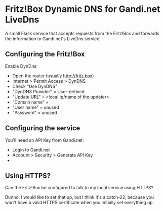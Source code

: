 # Fritz!Box Dynamic DNS for Gandi.net LiveDns

A small Flask service that accepts requests from the Fritz!Box
and forwards the information to Gandi.net's LiveDns service.

## Configuring the Fritz!Box

Enable DynDns:
  * Open the router (usually http://fritz.box)
  * Internet > Permit Access > DynDNS
  * Check "Use DynDNS"
  * "DynDNS Provider" = User-defined
  * "Update URL" = <local ip/name of the updater>
  * "Domain name" = <your domain here>
  * "User name" = unused
  * "Password" = unused

## Configuring the service

You'll need an API Key from Gandi.net:
  * Login to Gandi.net
  * Account > Security > Generate API Key
  *

## Using HTTPS?

Can the Fritz!Box be configured to talk to my local service using HTTPS?

Dunno. I would like to set that up, but I think it's a catch-22, because you
won't have a valid HTTPS certificate when you initially set everything up.
